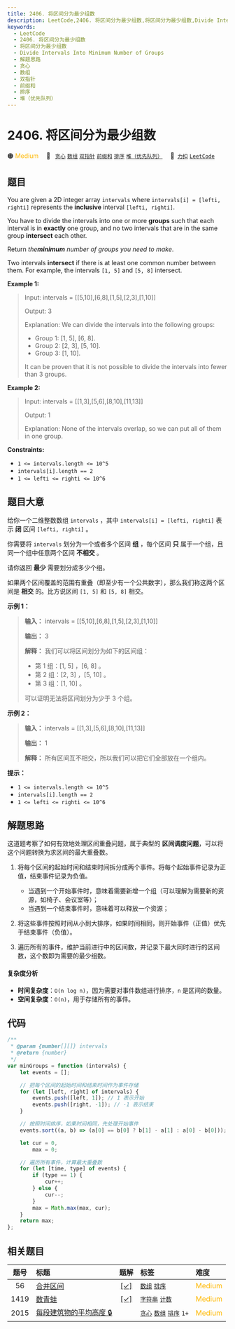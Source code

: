 ```yaml
---
title: 2406. 将区间分为最少组数
description: LeetCode,2406. 将区间分为最少组数,将区间分为最少组数,Divide Intervals Into Minimum Number of Groups,解题思路,贪心,数组,双指针,前缀和,排序,堆（优先队列）
keywords:
  - LeetCode
  - 2406. 将区间分为最少组数
  - 将区间分为最少组数
  - Divide Intervals Into Minimum Number of Groups
  - 解题思路
  - 贪心
  - 数组
  - 双指针
  - 前缀和
  - 排序
  - 堆（优先队列）
---
```


# 2406. 将区间分为最少组数

🟠 <font color=#ffb800>Medium</font>&emsp; 🔖&ensp; [`贪心`](/tag/greedy.md) [`数组`](/tag/array.md) [`双指针`](/tag/two-pointers.md) [`前缀和`](/tag/prefix-sum.md) [`排序`](/tag/sorting.md) [`堆（优先队列）`](/tag/heap-priority-queue.md)&emsp; 🔗&ensp;[`力扣`](https://leetcode.cn/problems/divide-intervals-into-minimum-number-of-groups) [`LeetCode`](https://leetcode.com/problems/divide-intervals-into-minimum-number-of-groups)

## 题目

You are given a 2D integer array `intervals` where `intervals[i] = [lefti,
righti]` represents the **inclusive** interval `[lefti, righti]`.

You have to divide the intervals into one or more **groups** such that each
interval is in **exactly** one group, and no two intervals that are in the
same group **intersect** each other.

Return _the**minimum** number of groups you need to make_.

Two intervals **intersect** if there is at least one common number between
them. For example, the intervals `[1, 5]` and `[5, 8]` intersect.

**Example 1:**

> Input: intervals = [[5,10],[6,8],[1,5],[2,3],[1,10]]
>
> Output: 3
>
> Explanation: We can divide the intervals into the following groups:
>
> - Group 1: [1, 5], [6, 8].
> - Group 2: [2, 3], [5, 10].
> - Group 3: [1, 10].
>
> It can be proven that it is not possible to divide the intervals into fewer than 3 groups.

**Example 2:**

> Input: intervals = [[1,3],[5,6],[8,10],[11,13]]
>
> Output: 1
>
> Explanation: None of the intervals overlap, so we can put all of them in one group.

**Constraints:**

- `1 <= intervals.length <= 10^5`
- `intervals[i].length == 2`
- `1 <= lefti <= righti <= 10^6`

## 题目大意

给你一个二维整数数组 `intervals` ，其中 `intervals[i] = [lefti, righti]` 表示 **闭** 区间
`[lefti, righti]` 。

你需要将 `intervals` 划分为一个或者多个区间 **组** ，每个区间 **只** 属于一个组，且同一个组中任意两个区间 **不相交** 。

请你返回 **最少** 需要划分成多少个组。

如果两个区间覆盖的范围有重叠（即至少有一个公共数字），那么我们称这两个区间是 **相交** 的。比方说区间 `[1, 5]` 和 `[5, 8]` 相交。

**示例 1：**

> **输入：** intervals = [[5,10],[6,8],[1,5],[2,3],[1,10]]
>
> **输出：** 3
>
> **解释：** 我们可以将区间划分为如下的区间组：
>
> - 第 1 组：[1, 5] ，[6, 8] 。
> - 第 2 组：[2, 3] ，[5, 10] 。
> - 第 3 组：[1, 10] 。
>
> 可以证明无法将区间划分为少于 3 个组。

**示例 2：**

> **输入：** intervals = [[1,3],[5,6],[8,10],[11,13]]
>
> **输出：** 1
>
> **解释：** 所有区间互不相交，所以我们可以把它们全部放在一个组内。

**提示：**

- `1 <= intervals.length <= 10^5`
- `intervals[i].length == 2`
- `1 <= lefti <= righti <= 10^6`

## 解题思路

这道题考察了如何有效地处理区间重叠问题，属于典型的 **区间调度问题**，可以将这个问题转换为求区间的最大重叠数。

1.  将每个区间的起始时间和结束时间拆分成两个事件。将每个起始事件记录为正值，结束事件记录为负值。

    - 当遇到一个开始事件时，意味着需要新增一个组（可以理解为需要新的资源，如椅子、会议室等）；
    - 当遇到一个结束事件时，意味着可以释放一个资源；

2.  将这些事件按照时间从小到大排序，如果时间相同，则开始事件（正值）优先于结束事件（负值）。
3.  遍历所有的事件，维护当前进行中的区间数，并记录下最大同时进行的区间数，这个数即为需要的最少组数。

#### 复杂度分析

- **时间复杂度**：`O(n log n)`，因为需要对事件数组进行排序，`n` 是区间的数量。
- **空间复杂度**：`O(n)`，用于存储所有的事件。

## 代码

```javascript
/**
 * @param {number[][]} intervals
 * @return {number}
 */
var minGroups = function (intervals) {
	let events = [];

	// 把每个区间的起始时间和结束时间作为事件存储
	for (let [left, right] of intervals) {
		events.push([left, 1]); // 1 表示开始
		events.push([right, -1]); // -1 表示结束
	}

	// 按照时间排序，如果时间相同，先处理开始事件
	events.sort((a, b) => (a[0] == b[0] ? b[1] - a[1] : a[0] - b[0]));

	let cur = 0,
		max = 0;

	// 遍历所有事件，计算最大重叠数
	for (let [time, type] of events) {
		if (type == 1) {
			cur++;
		} else {
			cur--;
		}
		max = Math.max(max, cur);
	}
	return max;
};
```

## 相关题目

<!-- prettier-ignore -->
| 题号 | 标题 | 题解 | 标签 | 难度 |
| :------: | :------ | :------: | :------ | :------ |
| 56 | [合并区间](https://leetcode.com/problems/merge-intervals) | [[✓]](/problem/0056.md) |  [`数组`](/tag/array.md) [`排序`](/tag/sorting.md) | <font color=#ffb800>Medium</font> |
| 1419 | [数青蛙](https://leetcode.com/problems/minimum-number-of-frogs-croaking) | [[✓]](/problem/1419.md) |  [`字符串`](/tag/string.md) [`计数`](/tag/counting.md) | <font color=#ffb800>Medium</font> |
| 2015 | [每段建筑物的平均高度 🔒](https://leetcode.com/problems/average-height-of-buildings-in-each-segment) |  |  [`贪心`](/tag/greedy.md) [`数组`](/tag/array.md) [`排序`](/tag/sorting.md) `1+` | <font color=#ffb800>Medium</font> |